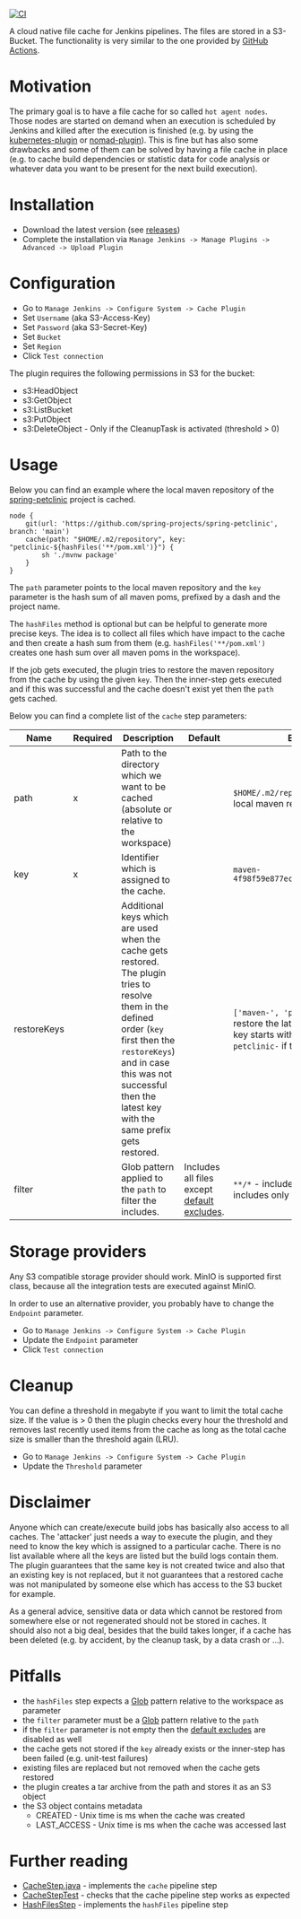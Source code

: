 [![CI](https://github.com/j3t/jenkins-pipeline-cache-plugin/actions/workflows/ci.yml/badge.svg)](https://github.com/j3t/jenkins-pipeline-cache-plugin/actions/workflows/ci.yml)

A cloud native file cache for Jenkins pipelines. The files are stored in a S3-Bucket. The functionality is very similar to the one provided by [GitHub Actions](https://docs.github.com/en/actions/advanced-guides/caching-dependencies-to-speed-up-workflows).

# Motivation
The primary goal is to have a file cache for so called `hot agent nodes`. Those nodes are started on demand when an execution is scheduled by Jenkins and killed after the execution is finished (e.g. by using the [kubernetes-plugin](https://github.com/jenkinsci/kubernetes-plugin) or [nomad-plugin](https://github.com/jenkinsci/nomad-plugin)). This is fine but has also some drawbacks and some of them can be solved by having a file cache in place (e.g. to cache build dependencies or statistic data for code analysis or whatever data you want to be present for the next build execution).

# Installation
* Download the latest version (see [releases](https://github.com/j3t/jenkins-pipeline-cache-plugin/releases))
* Complete the installation via `Manage Jenkins -> Manage Plugins -> Advanced -> Upload Plugin`

# Configuration
* Go to `Manage Jenkins -> Configure System -> Cache Plugin`
* Set `Username` (aka S3-Access-Key)
* Set `Password` (aka S3-Secret-Key)
* Set `Bucket`
* Set `Region`
* Click `Test connection`

The plugin requires the following permissions in S3 for the bucket:
* s3:HeadObject
* s3:GetObject
* s3:ListBucket
* s3:PutObject
* s3:DeleteObject - Only if the CleanupTask is activated (threshold > 0)

# Usage
Below you can find an example where the local maven repository of the [spring-petclinic](https://github.com/spring-projects/spring-petclinic) project is cached.
```
node {
    git(url: 'https://github.com/spring-projects/spring-petclinic', branch: 'main')
    cache(path: "$HOME/.m2/repository", key: "petclinic-${hashFiles('**/pom.xml')}") {
        sh './mvnw package'
    }
}
```
The `path` parameter points to the local maven repository and the `key` parameter is the hash sum of all maven poms, prefixed by a dash and the project name.

The `hashFiles` method is optional but can be helpful to generate more precise keys. The idea is to collect all files which have impact to the cache and then create a hash sum from them (e.g. `hashFiles('**/pom.xml')` creates one hash sum over all maven poms in the workspace).

If the job gets executed, the plugin tries to restore the maven repository from the cache by using the given `key`. Then the inner-step gets executed and if this was successful and the cache doesn't exist yet then the `path` gets cached.

Below you can find a complete list of the `cache` step parameters:

| Name        | Required | Description                                                                                                                                                                                                                                         | Default                                                                                                    | Example                                                                                                                          |
|-------------|----------|-----------------------------------------------------------------------------------------------------------------------------------------------------------------------------------------------------------------------------------------------------|------------------------------------------------------------------------------------------------------------|----------------------------------------------------------------------------------------------------------------------------------|
| path        | x        | Path to the directory which we want to be cached (absolute or relative to the workspace)                                                                                                                                                            |                                                                                                            | `$HOME/.m2/repository` - cache the local maven repository                                                                        |
| key         | x        | Identifier which is assigned to the cache.                                                                                                                                                                                                          |                                                                                                            | `maven-4f98f59e877ecb84ff75ef0fab45bac5`                                                                                         |
| restoreKeys |          | Additional keys which are used when the cache gets restored. The plugin tries to resolve them in the defined order (`key` first then the `restoreKeys`) and in case this was not successful then the latest key with the same prefix gets restored. |                                                                                                            | `['maven-', 'petclinic-']` - restore the latest cache where the key starts with `maven-` or `petclinic-` if the `key` not exists |
| filter      |          | Glob pattern applied to the `path` to filter the includes.                                                                                                                                                                                          | Includes all files except [default excludes](https://ant.apache.org/manual/dirtasks.html#defaultexcludes). | `**/*` - includes all files, `**/*.xml` - includes only XML files                                                                |

# Storage providers
Any S3 compatible storage provider should work. MinIO is supported first class, because all the integration tests are executed against MinIO.

In order to use an alternative provider, you probably have to change the `Endpoint` parameter.
* Go to `Manage Jenkins -> Configure System -> Cache Plugin`
* Update the `Endpoint` parameter
* Click `Test connection`

# Cleanup
You can define a threshold in megabyte if you want to limit the total cache size. If the value is > 0 then the plugin checks every hour the threshold and removes last recently used items from the cache as long as the total cache size is smaller than the threshold again (LRU).
* Go to `Manage Jenkins -> Configure System -> Cache Plugin`
* Update the `Threshold` parameter

# Disclaimer
Anyone which can create/execute build jobs has basically also access to all caches. The 'attacker' just needs a way to execute the plugin, and they need to know the key which is assigned to a particular cache. There is no list available where all the keys are listed but the build logs contain them. The plugin guarantees that the same key is not created twice and also that an existing key is not replaced, but it not guarantees that a restored cache was not manipulated by someone else which has access to the S3 bucket for example.

As a general advice, sensitive data or data which cannot be restored from somewhere else or not regenerated should not be stored in caches. It should also not a big deal, besides that the build takes longer, if a cache has been deleted (e.g. by accident, by the cleanup task, by a data crash or ...).

# Pitfalls
* the `hashFiles` step expects a [Glob](https://docs.oracle.com/javase/tutorial/essential/io/fileOps.html#glob) pattern relative to the workspace as parameter
* the `filter` parameter must be a [Glob](https://docs.oracle.com/javase/tutorial/essential/io/fileOps.html#glob) pattern relative to the `path`
* if the `filter` parameter is not empty then the [default excludes](https://ant.apache.org/manual/dirtasks.html#defaultexcludes) are disabled as well
* the cache gets not stored if the `key` already exists or the inner-step has been failed (e.g. unit-test failures)
* existing files are replaced but not removed when the cache gets restored
* the plugin creates a tar archive from the path and stores it as an S3 object
* the S3 object contains metadata
  * CREATED - Unix time is ms when the cache was created
  * LAST_ACCESS - Unix time is ms when the cache was accessed last

# Further reading
* [CacheStep.java](./src/main/java/io/jenkins/plugins/pipeline/cache/CacheStep.java) - implements the `cache` pipeline step
* [CacheStepTest](./src/test/java/io/jenkins/plugins/pipeline/cache/CacheStepTest.java) - checks that the cache pipeline step works as expected
* [HashFilesStep](./src/main/java/io/jenkins/plugins/pipeline/cache/HashFilesStep.java) - implements the `hashFiles` pipeline step